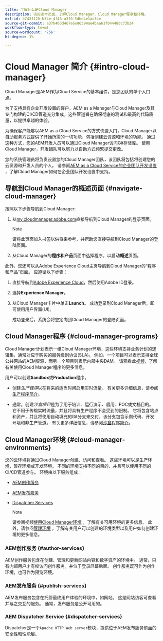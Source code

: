 ```yaml
---
title: 了解什么是Cloud Manager
description: 请阅读本页面，了解Cloud Manager、Cloud Manager程序和环境。
exl-id: b743f126-b34e-4f48-a3f0-5dbd4e1ac34e
source-git-commit: a37b460d467e6e86394ae4baa61f044486c73b24
workflow-type: tm+mt
source-wordcount: '756'
ht-degree: 1%

---
```


# Cloud Manager 简介 {#intro-cloud-manager}

Cloud Manager是AEM作为Cloud Service的基本组件，是您团队的单个入口点。

为了支持具有企业开发设置的客户，AEM as a Manager与Cloud Manager及其专门构建的CI/CD管道充分集成，这些管道旨在确保彻底的测试和最高的代码质量，以提供卓越的体验。

为确保客户能够以AEM as a Cloud Service的方式快速入门，Cloud Manager以自助服务方式提供了开始所需的一切功能，包括创建云资源和环境的功能。 通过这种方式，您的AEM开发人员可以通过Cloud Manager访问Git存储库。 使用Cloud Manager，开发团队可以努力以自助方式频繁提交更改。

您的系统管理员将负责设置您的Cloud Manager团队，该团队将包括将创建您的云资源和开发人员的个人。 请参阅[AEM as a Cloud Service的企业团队开发设置](/help/implementing/cloud-manager/enterprise-team-dev-setup.md) ，了解Cloud Manager如何在企业团队开发设置中支持。

## 导航到Cloud Manager的概述页面 {#navigate-cloud-manager}

按照以下步骤导航到Cloud Manager:

1. 从[my.cloudmanager.adobe.com](https://my.cloudmanager.adobe.com/)直接导航到Cloud Manager的登录页面。

   >[!NOTE]
   >请将此页面加入书签以供将来参考，并帮助您直接导航到Cloud Manager的登陆页面。

1. 从Cloud Manager的&#x200B;**程序和产品**&#x200B;页面中选择程序，以启动&#x200B;**概述**&#x200B;页面。

此外，您还可以从Adobe Experience Cloud主页导航到Cloud Manager的“程序和产品”页面。 应遵循以下步骤：

1. 直接导航到[Adobe Experience Cloud](https://experience.adobe.com/#/@foundationinternal/home)，然后使用Adobe ID登录。

1. 选择&#x200B;**Experience Manager**。

1. 从Cloud Manager卡片中单击&#x200B;**Launch**。 成功登录到Cloud Manager后，即可使用用户界面(UI)。

   成功登录后，系统会将您定向到Cloud Manager的登陆页面。

## Cloud Manager程序 {#cloud-manager-programs}

Cloud Manager计划表示一组Cloud Manager环境，这些环境支持业务计划的逻辑集，通常对应于购买的服务级别协议(SLA)。 例如，一个项目可以表示支持全球公共网站的AEM资源，而另一个项目则表示内部中央DAM。 请观看此[视频](https://experienceleague.adobe.com/docs/experience-manager-learn/cloud-service/cloud-manager/programs.html?lang=en)，了解有关使用Cloud Manager程序的更多信息。

用户可以创建&#x200B;**Sandbox**&#x200B;或&#x200B;**Production**&#x200B;程序。

* 创建&#x200B;*生产程序*以在将来的适当时间启用实时流量。
有关更多详细信息，请参阅[生产程序简介](https://experienceleague.adobe.com/docs/experience-manager-cloud-service/implementing/using-cloud-manager/production-programs/introduction-production-programs.html?lang=en)。

* 通常，创建&#x200B;*沙盒项目*是为了用于培训、运行演示、启用、POC或文档目的。 它不用于传输实时流量，并且将具有生产程序不会受到的限制。 它将包含站点和资产，并且将使用自动填充的Git分支来交付，该分支包含示例代码、开发环境和非生产管道。
有关更多详细信息，请参阅[沙盒程序简介](https://experienceleague.adobe.com/docs/experience-manager-cloud-service/implementing/using-cloud-manager/sandbox-programs/introduction-sandbox-programs.html?lang=en)。

## Cloud Manager环境 {#cloud-manager-environments}

您的云环境将通过Cloud Manager创建、访问和查看。 这些环境可以是生产环境、暂存环境或开发环境。 不同的环境支持不同的目的，并且可以使用不同的CI/CD管道参与。 环境由以下服务组成：

* [AEM创作服务](#author-services)
* [AEM发布服务](#publish-services)
* [Dispatcher Services](#dispatcher-services)

   >[!NOTE]
   > 请参阅视频[使用Cloud Manager环境](https://experienceleague.adobe.com/docs/experience-manager-learn/cloud-service/cloud-manager/environments.html?lang=en#cloud-manager) ，了解有关可用环境的更多信息。 此外，请参阅[管理环境](https://experienceleague.adobe.com/docs/experience-manager-cloud-service/implementing/using-cloud-manager/manage-environments.html?lang=en) ，了解有关用户可以创建的环境类型以及用户如何创建环境的更多信息。

### AEM创作服务 {#author-services}

AEM创作服务包含在创建、管理和更新网站内容和数字资产的环境中。 通常，只有内部用户才有权访问创作服务，并位于登录屏幕后面。 创作服务既可作为创作环境，也可作为预览环境。

### AEM发布服务 {#publish-services}

AEM发布服务包含在托管最终用户体验的环境中，如网站。 这是网站访客可查看并与之交互的服务。 通常，发布服务是公开可用的。

### AEM Dispatcher Service {#dispatcher-services}

Dispatcher是一个`Apache HTTP Web server`模块，提供位于AEM发布服务前面的安全性和性能层。
